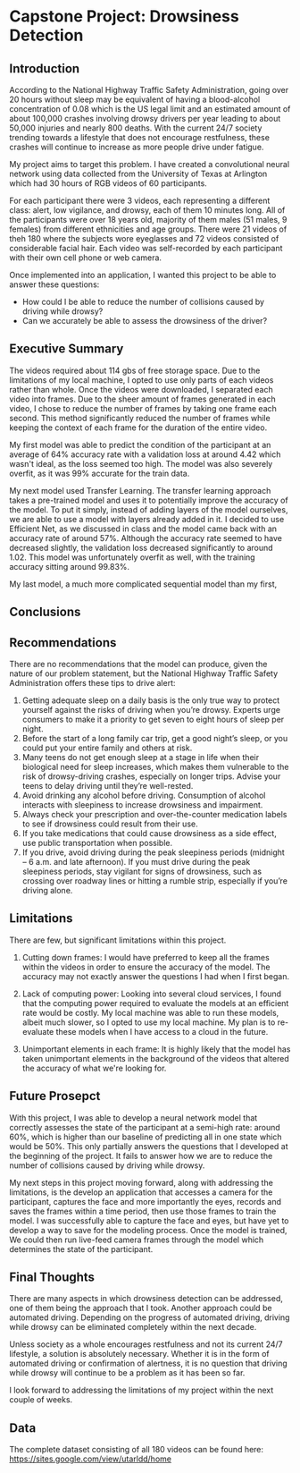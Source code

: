 # Capstone Project: Drowsiness Detection 

## Introduction
According to the National Highway Traffic Safety Administration, going over 20 hours without sleep may be equivalent of having a blood-alcohol concentration of 0.08 which is the US legal limit and an estimated amount of about 100,000 crashes involving drowsy drivers per year leading to about 50,000 injuries and nearly 800 deaths. With the current 24/7 society trending towards a lifestyle that does not encourage restfulness, these crashes will continue to increase as more people drive under fatigue.

My project aims to target this problem. I have created a convolutional neural network using data collected from the University of Texas at Arlington which had 30 hours of RGB videos of 60 participants. 

For each participant there were 3 videos, each representing a different class: alert, low vigilance, and drowsy, each of them 10 minutes long. All of the participants were over 18 years old, majority of them males (51 males, 9 females) from different ethnicities and age groups. There were 21 videos of theh 180 where the subjects wore eyeglasses and 72 videos consisted of considerable facial hair. Each video was self-recorded by each participant with their own cell phone or web camera.

Once implemented into an application, I wanted this project to be able to answer these questions:
- How could I be able to reduce the number of collisions caused by driving while drowsy?
- Can we accurately be able to assess the drowsiness of the driver?

## Executive Summary

The videos required about 114 gbs of free storage space. Due to the limitations of my local machine, I opted to use only parts of each videos rather than whole. Once the videos were downloaded, I separated each video into frames. Due to the sheer amount of frames generated in each video, I chose to reduce the number of frames by taking one frame each second. This method significantly reduced the number of frames while keeping the context of each frame for the duration of the entire video.

My first model was able to predict the condition of the participant at an average of 64% accuracy rate with a validation loss at around 4.42 which wasn't ideal, as the loss seemed too high. The model was also severely overfit, as it was 99% accurate for the train data.

My next model used Transfer Learning. The transfer learning approach takes a pre-trained model and uses it to potentially improve the accuracy of the model. To put it simply, instead of adding layers of the model ourselves, we are able to use a model with layers already added in it. I decided to use Efficient Net, as we discussed in class and the model came back with an accuracy rate of around 57%. Although the accuracy rate seemed to have decreased slightly, the validation loss decreased significantly to around 1.02. This model was unfortunately overfit as well, with the training accuracy sitting around 99.83%.

My last model, a much more complicated sequential model than my first, 

## Conclusions

## Recommendations

There are no recommendations that the model can produce, given the nature of our problem statement, but the National Highway Traffic Safety Administration offers these tips to drive alert:

1. Getting adequate sleep on a daily basis is the only true way to protect yourself against the risks of driving when you’re drowsy. Experts urge consumers to make it a priority to get seven to eight hours of sleep per night.
2. Before the start of a long family car trip, get a good night’s sleep, or you could put your entire family and others at risk.
3. Many teens do not get enough sleep at a stage in life when their biological need for sleep increases, which makes them vulnerable to the risk of drowsy-driving crashes, especially on longer trips. Advise your teens to delay driving until they’re well-rested.
4. Avoid drinking any alcohol before driving. Consumption of alcohol interacts with sleepiness to increase drowsiness and impairment.
5. Always check your prescription and over-the-counter medication labels to see if drowsiness could result from their use.
6. If you take medications that could cause drowsiness as a side effect, use public transportation when possible.
7. If you drive, avoid driving during the peak sleepiness periods (midnight – 6 a.m. and late afternoon). If you must drive during the peak sleepiness periods, stay vigilant for signs of drowsiness, such as crossing over roadway lines or hitting a rumble strip, especially if you’re driving alone.

## Limitations

There are few, but significant limitations within this project. 
1. Cutting down frames: I would have preferred to keep all the frames within the videos in order to ensure the accuracy of the model. The accuracy may not exactly answer the questions I had when I first began.

2. Lack of computing power: Looking into several cloud services, I found that the computing power required to evaluate the models at an efficient rate would be costly. My local machine was able to run these models, albeit much slower, so I opted to use my local machine. My plan is to re-evaluate these models when I have access to a cloud in the future.

3. Unimportant elements in each frame: It is highly likely that the model has taken unimportant elements in the background of the videos that altered the accuracy of what we're looking for. 

## Future Prosepct

With this project, I was able to develop a neural network model that correctly assesses the state of the participant at a semi-high rate: around 60%, which is higher than our baseline of predicting all in one state which would be 50%. This only partially answers the questions that I developed at the beginning of the project. It fails to answer how we are to reduce the number of collisions caused by driving while drowsy.

My next steps in this project moving forward, along with addressing the limitations, is the develop an application that accesses a camera for the participant, captures the face and more importantly the eyes, records and saves the frames within a time period, then use those frames to train the model. I was successfully able to capture the face and eyes, but have yet to develop a way to save for the modeling process. Once the model is trained, We could then run live-feed camera frames through the model which determines the state of the participant.

## Final Thoughts

There are many aspects in which drowsiness detection can be addressed, one of them being the approach that I took. Another approach could be automated driving. Depending on the progress of automated driving, driving while drowsy can be eliminated completely within the next decade.

Unless society as a whole encourages restfulness and not its current 24/7 lifestyle, a solution is absolutely necessary. Whether it is in the form of automated driving or confirmation of alertness, it is no question that driving while drowsy will continue to be a problem as it has been so far.

I look forward to addressing the limitations of my project within the next couple of weeks. 

## Data

The complete dataset consisting of all 180 videos can be found here: https://sites.google.com/view/utarldd/home
